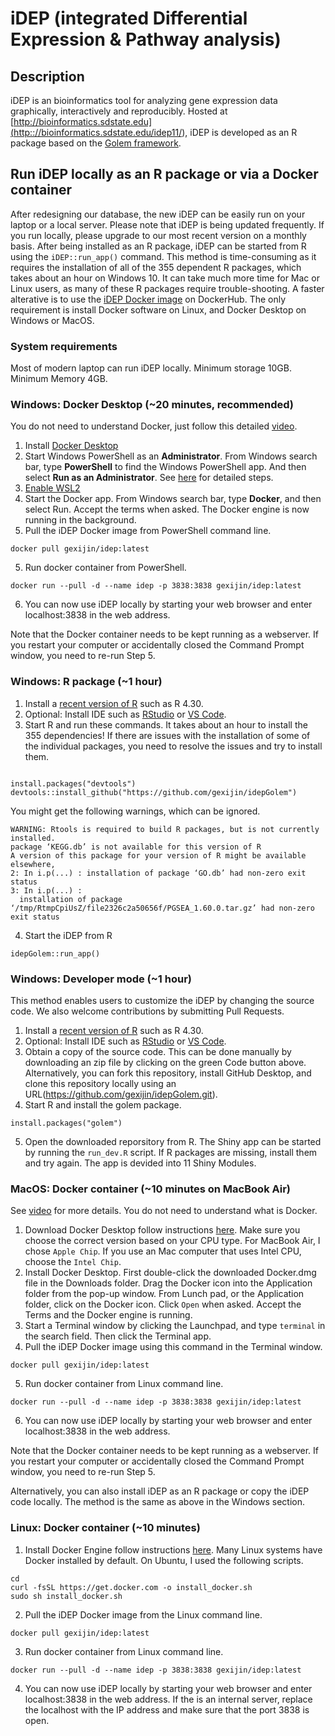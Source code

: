 # iDEP (integrated Differential Expression & Pathway analysis)

## Description

iDEP is an bioinformatics tool for analyzing gene expression data graphically, interactively and reproducibly. Hosted at [http://bioinformatics.sdstate.edu](<http:://bioinformatics.sdstate.edu/idep11/>), iDEP is developed as an R package based on the [Golem framework](https://thinkr-open.github.io/golem/).

## Run iDEP locally as an R package or via a Docker container
After redesigning our database, the new iDEP can be easily run on your laptop or a local server. Please note that iDEP is being updated frequently. If you run locally, please upgrade to our most recent version on a monthly basis. 
After being installed as an R package, iDEP can be started from R using the ```iDEP::run_app()``` command. This method is time-consuming as it requires the installation of all of the 355 dependent R packages, which takes about an hour on Windows 10. It can take much more time for Mac or Linux users, as many of these R packages require trouble-shooting. 
A faster alterative is to use the [iDEP Docker image](https://hub.docker.com/repository/docker/gexijin/idep/general) on DockerHub. The only requirement is install Docker software on Linux, and Docker Desktop on Windows or MacOS.

### System requirements
Most of modern laptop can run iDEP locally. Minimum storage 10GB. Minimum Memory 4GB. 

### Windows: Docker Desktop (~20 minutes, recommended)
You do not need to understand Docker, just follow this detailed [video](https://youtu.be/EJiNG9uUq5g).
1. Install [Docker Desktop](https://docs.docker.com/desktop/install/windows-install/)
2. Start Windows PowerShell as an **Administrator**. From Windows search bar, type **PowerShell** to find the Windows PowerShell app. And then select **Run as an Administrator**. See [here](https://www.howtogeek.com/742916/how-to-open-windows-powershell-as-an-admin-in-windows-10/) for detailed steps. 
3. [Enable WSL2](https://learn.microsoft.com/en-us/windows/wsl/install-manual)
4. Start the Docker app. From Windows search bar, type **Docker**, and then select Run. Accept the terms when asked. The Docker engine is now running in the background.
5. Pull the iDEP Docker image from PowerShell command line.
```console
docker pull gexijin/idep:latest
```
5. Run docker container from PowerShell.
```console
docker run --pull -d --name idep -p 3838:3838 gexijin/idep:latest 
```
6. You can now use iDEP locally by starting your web browser and enter localhost:3838 in the web address.

Note that the Docker container needs to be kept running as a webserver. If you restart your computer or accidentally closed the Command Prompt window, you need to re-run Step 5. 

### Windows: R package (~1 hour)
1. Install a [recent version of R](https://cloud.r-project.org/) such as R 4.30. 
2. Optional: Install IDE such as [RStudio](https://posit.co/download/rstudio-desktop/) or [VS Code](https://code.visualstudio.com/).
3. Start R and run these commands. It takes about an hour to install the 355 dependencies! If there are issues with the installation of some of the individual packages, you need to resolve the issues and try to install them.

```{R}

install.packages("devtools")
devtools::install_github("https://github.com/gexijin/idepGolem")

```
You might get the following warnings, which can be ignored.

```{R}
WARNING: Rtools is required to build R packages, but is not currently installed.
package ‘KEGG.db’ is not available for this version of R
A version of this package for your version of R might be available elsewhere,
2: In i.p(...) : installation of package ‘GO.db’ had non-zero exit status
3: In i.p(...) :
  installation of package ‘/tmp/RtmpCpiUsZ/file2326c2a50656f/PGSEA_1.60.0.tar.gz’ had non-zero exit status
```
4. Start the iDEP from R
```{R}
idepGolem::run_app()
```

### Windows: Developer mode (~1 hour)
This method enables users to customize the iDEP by changing the source code. We also welcome contributions by submitting Pull Requests.
1. Install a [recent version of R](https://cloud.r-project.org/) such as R 4.30. 
2. Optional: Install IDE such as [RStudio](https://posit.co/download/rstudio-desktop/) or [VS Code](https://code.visualstudio.com/).
3. Obtain a copy of the source code. This can be done manually by downloading an zip file by clicking on the green Code button above. Alternatively, you can fork this repository, install GitHub Desktop, and clone this repository locally using an URL(https://github.com/gexijin/idepGolem.git). 
4. Start R and install the golem package.
```{R}
install.packages("golem")
```
5. Open the downloaded reporsitory from R. The Shiny app can be started by running the ```run_dev.R``` script. If R packages are missing, install them and try again. The app is devided into 11 Shiny Modules.


### MacOS: Docker container (~10 minutes on MacBook Air)
See [video](https://youtu.be/u8Gdog4VAGc) for more details. You do not need to understand what is Docker.
1. Download Docker Desktop follow instructions [here](https://www.docker.com/products/docker-desktop/). Make sure you choose the correct version based on your CPU type. For MacBook Air, I chose ```Apple Chip```. If you use an Mac computer that uses Intel CPU, choose the ```Intel Chip```.
2. Install Docker Desktop. First double-click the downloaded Docker.dmg file in the Downloads folder. Drag the Docker icon into the Application folder from the pop-up window. From Lunch pad, or the Application folder, click on the Docker icon. Click ```Open``` when asked. Accept the Terms and the Docker engine is running.
3. Start a Terminal window by clicking the Launchpad, and type ```terminal``` in the search field. Then click the Terminal app. 
4. Pull the iDEP Docker image using this command in the Terminal window.
```console
docker pull gexijin/idep:latest
```
5. Run docker container from Linux command line.
```console
docker run --pull -d --name idep -p 3838:3838 gexijin/idep:latest 
```
6. You can now use iDEP locally by starting your web browser and enter localhost:3838 in the web address.

Note that the Docker container needs to be kept running as a webserver. If you restart your computer or accidentally closed the Command Prompt window, you need to re-run Step 5. 

Alternatively, you can also install iDEP as an R package or copy the iDEP code locally. The method is the same as above in the Windows section.
### Linux: Docker container (~10 minutes)
1. Install Docker Engine follow instructions [here](https://docs.docker.com/engine/install/). Many Linux systems have Docker installed by default. On Ubuntu, I used the following scripts.
```console
cd
curl -fsSL https://get.docker.com -o install_docker.sh
sudo sh install_docker.sh
```
2. Pull the iDEP Docker image from the Linux command line.
```console
docker pull gexijin/idep:latest
```
3. Run docker container from Linux command line.
```console
docker run --pull -d --name idep -p 3838:3838 gexijin/idep:latest 
```
4. You can now use iDEP locally by starting your web browser and enter localhost:3838 in the web address. If the is an internal server, replace the localhost with the IP address and make sure that the port 3838 is open.


